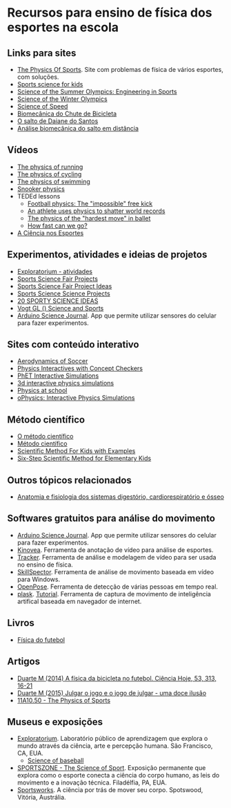 # Recursos para ensino de física dos esportes na escola

Links para sites
----------------
- [The Physics Of Sports](https://www.real-world-physics-problems.com/physics-of-sports.html). Site com problemas de física de vários esportes, com soluções.  
- [Sports science for kids](https://www.sciencekids.co.nz/sports.html)  
- [Science of the Summer Olympics: Engineering in Sports](https://www.nsf.gov/news/mmg/index.jsp?series_name=Science%20of%20the%20Summer%20Olympics:%20Engineering%20in%20Sports)  
- [Science of the Winter Olympics](https://www.nsf.gov/news/mmg/index.jsp?series_name=Science%20of%20the%20Winter%20Olympics)  
- [Science of Speed](https://www.nsf.gov/news/mmg/index.jsp?series_name=Science%20of%20Speed)  
- [Biomecânica do Chute de Bicicleta](https://bmclab.pesquisa.ufabc.edu.br/biomecanica-do-chute-de-bicicleta/)  
- [O salto de Daiane do Santos](https://bmclab.pesquisa.ufabc.edu.br/o-salto-de-daiane-do-santos/)  
- [Análise biomecânica do salto em distância](https://bmclab.pesquisa.ufabc.edu.br/analise-biomecanica-do-salto-em-distancia/)  

Vídeos
------
- [The physics of running](https://youtu.be/EE6z7YHe-aM)  
- [The physics of cycling](https://youtu.be/CwckQUPt0GE)  
- [The physics of swimming](https://youtu.be/RWvIJVtDVA8)  
- [Snooker physics](https://youtu.be/mmSkconZv8E)  
- TEDEd lessons
  - [Football physics: The "impossible" free kick](https://ed.ted.com/lessons/football-physics-the-impossible-free-kick-erez-garty)  
  - [An athlete uses physics to shatter world records](https://ed.ted.com/lessons/an-athlete-uses-physics-to-shatter-world-records-asaf-bar-yosef)  
  - [The physics of the "hardest move" in ballet](https://ed.ted.com/lessons/the-physics-of-the-hardest-move-in-ballet-arleen-sugano)  
  - [How fast can we go?](https://ed.ted.com/best_of_web/tjUwWS0i)  
- [A Ciência nos Esportes](https://youtu.be/XwOSVNEQl-s)  

Experimentos, atividades e ideias de projetos
-----------------------------------------------
- [Exploratorium - atividades](https://www.exploratorium.edu/baseball/activities.html)   
- [Sports Science Fair Projects](https://www.sciencekids.co.nz/projects/sports.html)  
- [Sports Science Fair Project Ideas](https://www.thoughtco.com/sports-science-fair-project-ideas-609052)  
- [Sports Science Science Projects](https://www.sciencebuddies.org/science-fair-projects/project-ideas/sports-science)  
- [20 SPORTY SCIENCE IDEAS](https://www.science-sparks.com/sports-science/)  
- [Vogt GL () Science and Sports](https://www.nasa.gov/pdf/591752main_Science-Sports.pdf)  
- [Arduino Science Journal](https://www.arduino.cc/education/science-journal). App que permite utilizar sensores do celular para fazer experimentos.  

Sites com conteúdo interativo  
-----------------------------
- [Aerodynamics of Soccer](https://www.grc.nasa.gov/www/k-12/airplane/soccer.html)  
- [Physics Interactives with Concept Checkers](https://www.physicsclassroom.com/Physics-Interactives)  
- [PhET Interactive Simulations](https://phet.colorado.edu/en/simulations/filter?subjects=motion&type=html,prototype)  
- [3d interactive physics simulations](https://www.new3jcn.com/simulation.html)  
- [Physics at school](https://www.vascak.cz/?id=1&language=en#kapitola0)  
- [oPhysics: Interactive Physics Simulations](https://ophysics.com/index.html) 

Método científico
-----------------
- [O método científico](https://pt.khanacademy.org/science/biology/intro-to-biology/science-of-biology/v/the-scientific-method)  
- [Método científico](https://escolakids.uol.com.br/ciencias/metodo-cientifico.htm)  
- [Scientific Method For Kids with Examples](https://littlebinsforlittlehands.com/using-scientific-method-experiments-kids/)  
- [Six-Step Scientific Method for Elementary Kids](https://classroom.synonym.com/)   
 
Outros tópicos relacionados
---------------------------
- [Anatomia e fisiologia dos sistemas digestório, cardiorespiratório e ósseo](https://pt.khanacademy.org/science/ciencias-em-energia-biologica-da-origem-a-utilizacao/x648e0227f5ed15e4:anatomia-e-fisiologia-envolvidas-com-as-praticas-esportivas)   

Softwares gratuitos para análise do movimento
---------------------------------------------
- [Arduino Science Journal](https://www.arduino.cc/education/science-journal). App que permite utilizar sensores do celular para fazer experimentos.  
- [Kinovea](https://www.kinovea.org/). Ferramenta de anotação de vídeo para análise de esportes.  
- [Tracker](https://physlets.org/tracker/). Ferramenta de análise e modelagem de vídeo para ser usada no ensino de física.
- [SkillSpector](https://en.freedownloadmanager.org/Windows-PC/SkillSpector-FREE.html). Ferramenta de análise de movimento baseada em vídeo para Windows.  
- [OpenPose](https://github.com/CMU-Perceptual-Computing-Lab/openpose). Ferramenta de detecção de várias pessoas em tempo real.  
- [plask](https://plask.ai/). [Tutorial](https://youtu.be/qLfrrtJNWP8). Ferramenta de captura de movimento de inteligência artifical baseada em navegador de internet.  

Livros
------
- [Física do futebol](https://www.ofitexto.com.br/livro/fisica-do-futebol/)  

Artigos
-------
- [Duarte M (2014) A física da bicicleta no futebol. Ciência Hoje, 53, 313, 16-21](https://bmclab.pesquisa.ufabc.edu.br/pubs/ch14.pdf)  
- [Duarte M (2015) Julgar o jogo e o jogo de julgar - uma doce ilusão](https://bmclab.pesquisa.ufabc.edu.br/wp-content/uploads/2022/08/Julgar-o-jogo-e-o-jogo-de-julgar.pdf)  
- [11A10.50 - The Physics of Sports](https://instructional-resources.physics.uiowa.edu/demos/11a1050-physics-sports)   

Museus e exposições
-------------------
- [Exploratorium](https://www.exploratorium.edu/). Laboratório público de aprendizagem que explora o mundo através da ciência, arte e percepção humana. São Francisco, CA, EUA.   
  - [Science of baseball](https://www.exploratorium.edu/baseball/index.html)  
- [SPORTSZONE - The Science of Sport](https://www.fi.edu/exhibit/sportszone). Exposição permanente que explora como o esporte conecta a ciência do corpo humano, as leis do movimento e a inovação técnica. Filadélfia, PA, EUA.  
- [Sportsworks](https://museumsvictoria.com.au/scienceworks/whats-on/sportsworks/). A ciência por trás de mover seu corpo. Spotswood, Vitória, Austrália.
 
